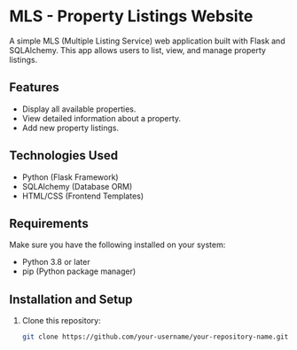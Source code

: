 # MLS - Property Listings Website

A simple MLS (Multiple Listing Service) web application built with Flask and SQLAlchemy. This app allows users to list, view, and manage property listings.

## Features
- Display all available properties.
- View detailed information about a property.
- Add new property listings.

## Technologies Used
- Python (Flask Framework)
- SQLAlchemy (Database ORM)
- HTML/CSS (Frontend Templates)

## Requirements
Make sure you have the following installed on your system:
- Python 3.8 or later
- pip (Python package manager)

## Installation and Setup
1. Clone this repository:
   ```bash
   git clone https://github.com/your-username/your-repository-name.git

